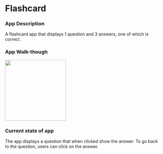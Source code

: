 # Flashcard

### App Description
A flashcard app that displays 1 question and 3 answers, one of which is correct.

### App Walk-though
<img src="https://media.giphy.com/media/PjC8RP4ndlIOpfeENr/giphy.gif" width=200><br>

### Current state of app
The app displays a question that when clicked show the answer. To go back to the question, users can click on the answer.
